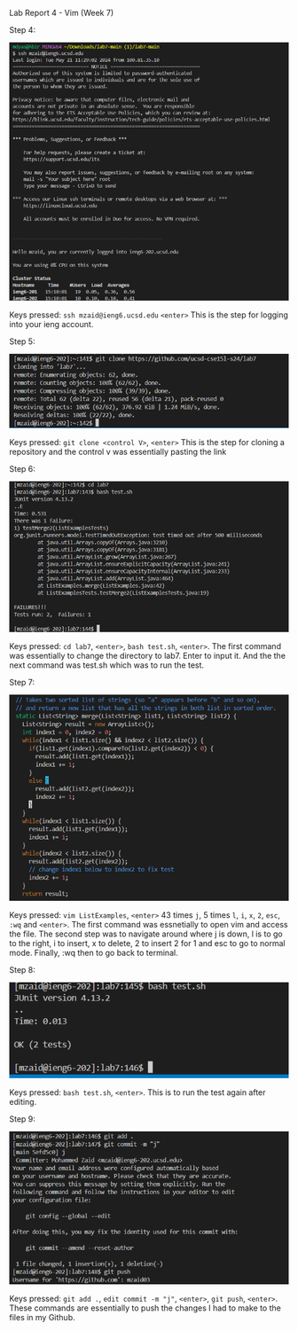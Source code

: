 Lab Report 4 - Vim (Week 7)

Step 4:

![Image](lab4redo1.png)

Keys pressed: `ssh mzaid@ieng6.ucsd.edu` `<enter>`   This is the step for logging into your ieng account.

Step 5:

![Image](lab4redo2.png)

Keys pressed: `git clone <control V>`, `<enter>`  This is the step for cloning a repository and the control v was essentially pasting the link

Step 6:

![Image](lab4redo3.png)

Keys pressed: `cd lab7`, `<enter>`, `bash test.sh`, `<enter>`. The first command was essentially to change the directory to lab7. Enter to input it. And the the next command was test.sh which was to run the test.

Step 7:

![Image](lab4redo4.png)

Keys pressed: `vim ListExamples`, `<enter>` 43 times `j`, 5 times `l`, `i`, `x`, `2`, `esc`, `:wq` and `<enter>`. The first command was essnetially to open vim and access the file. The second step was to navigate around where j is down, l is to go to the right, i to insert, x to delete, 2 to insert 2 for 1 and esc to go to normal mode. Finally, :wq then <enter> to go back to terminal.

Step 8:

![Image](lab4redo5.png)

Keys pressed: `bash test.sh`, `<enter>`. This is to run the test again after editing.

Step 9:

![Image](lab4redo6.png)

Keys pressed: `git add .`, `edit commit -m "j"`, `<enter>`, `git push`, `<enter>`. These commands are essentially to push the changes I had to make to the files in my Github.

